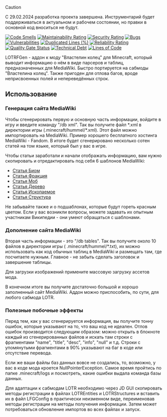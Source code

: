 > [!CAUTION]
> С 29.02.2024 разработка проекта завершена. Инструментарий будет поддерживаться в актуальном и рабочем состоянии, но
> правки в основной код вноситься не будут.

[![Code Smells][code_smells_badge]][code_smells_link]
[![Maintainability Rating][maintainability_rating_badge]][maintainability_rating_link]
[![Security Rating][security_rating_badge]][security_rating_link]
[![Bugs][bugs_badge]][bugs_link]
[![Vulnerabilities][vulnerabilities_badge]][vulnerabilities_link]
[![Duplicated Lines (%)][duplicated_lines_density_badge]][duplicated_lines_density_link]
[![Reliability Rating][reliability_rating_badge]][reliability_rating_link]
[![Quality Gate Status][quality_gate_status_badge]][quality_gate_status_link]
[![Technical Debt][technical_debt_badge]][technical_debt_link]
[![Lines of Code][lines_of_code_badge]][lines_of_code_link]

LOTRFGen - аддон к моду "Властелин колец" для Minecraft, который выводит информацию о нём в виде парсеров и таблиц,
предназначенных для MediaWiki. Быстро портируется на сабмоды "Властелина колец". Также пригоден для отлова багов, вроде
неприсвоенных полей и непереведённых строк.

## Использование

### Генерация сайта MediaWiki

Чтобы сгенерировать первую и основную часть информации, войдите в игру и введите команду "/db xml". Так вы получите файл
\*.xml в директории игры (.minecraft/hummel/\*.xml). Этот файл можно импортировать на MediaWiki. Пример хорошего
бесплатного хостинга MediaWiki - Fandom. В итоге будет сгенерировано несколько сотен статей на том языке, который был у
вас в игре.

Чтобы статьи заработали и начали отображать информацию, вам нужно скопировать и отредактировать под себя 6 шаблонов
MediaWiki:

* [Статья Биом](https://gotminecraftmod.fandom.com/wiki/Template:Статья_Биом)
* [Статья Фракция](https://gotminecraftmod.fandom.com/wiki/Template:Статья_Фракция)
* [Статья Моб](https://gotminecraftmod.fandom.com/wiki/Template:Статья_Моб)
* [Статья Дерево](https://gotminecraftmod.fandom.com/wiki/Template:Статья_Дерево)
* [Статья Ископаемое](https://gotminecraftmod.fandom.com/wiki/Template:Статья_Ископаемое)
* [Статья Структура](https://gotminecraftmod.fandom.com/wiki/Template:Статья_Структура)

Не забывайте также и о подшаблонах, которые будут гореть красным цветом. Если у вас возникли вопросы, можете задавать их
опытным участникам Википедии - они умеют обращаться с шаблонами.

### Дополнение сайта MediaWiki

Вторая часть информации - это "/db tables". Так вы получите около 10 файлов в директории игры (
.minecraft/hummel/\*.txt), их можно использовать как код обычных таблиц в MediaWiki и размещать там, где посчитаете
нужным. Главное - не забыть сделать заголовок и завершение таблицы.

Для загрузки изображений примените массовую загрузку ассетов мода.

В конечном итоге вы получите достаточно большой и хорошо заполненный сайт MediaWiki. Аддон можно приспособить, по сути,
для любого сабмода LOTR.

### Полезные побочные эффекты

Перед тем, как у вас сгенерируется информация, вы получите тонну ошибок, которые указывают на то, что ваш код не
идеален. Отлов ошибок производится следующим образом: можно открыть в блокноте каждый из сгенерированных файлов и искать
там строки с фрагментами "name", "title", "desc", "info", "null" и т.д. Строки с упомянутыми фрагментами в 90% указывают
на баг в коде или отсутствие перевода.

Если же ваши файлы баз данных вовсе не создались, то, возможно, у вас в коде мода кроется NullPointerException. Самое
время пройтись по папке .minecraft/logs и посмотреть, какие ошибки выдала команда базы данных.

Для адаптации к сабмодам LOTR необходимо через JD GUI скопировать методы регистрации в файлах LOTREntities и
LOTRStructures и вставить их в файл LFGConfig в практически неизменном виде, переименовав методы регистрации на методы
получения информации. Затем может потребоваться обновление импортов во всех файлах и запуск.

<!----------------------------------------------------------------------------->

[code_smells_badge]: https://sonarcloud.io/api/project_badges/measure?project=Hummel009_LOTR-FGen&metric=code_smells

[code_smells_link]: https://sonarcloud.io/summary/overall?id=Hummel009_LOTR-FGen

[maintainability_rating_badge]: https://sonarcloud.io/api/project_badges/measure?project=Hummel009_LOTR-FGen&metric=sqale_rating

[maintainability_rating_link]: https://sonarcloud.io/summary/overall?id=Hummel009_LOTR-FGen

[security_rating_badge]: https://sonarcloud.io/api/project_badges/measure?project=Hummel009_LOTR-FGen&metric=security_rating

[security_rating_link]: https://sonarcloud.io/summary/overall?id=Hummel009_LOTR-FGen

[bugs_badge]: https://sonarcloud.io/api/project_badges/measure?project=Hummel009_LOTR-FGen&metric=bugs

[bugs_link]: https://sonarcloud.io/summary/overall?id=Hummel009_LOTR-FGen

[vulnerabilities_badge]: https://sonarcloud.io/api/project_badges/measure?project=Hummel009_LOTR-FGen&metric=vulnerabilities

[vulnerabilities_link]: https://sonarcloud.io/summary/overall?id=Hummel009_LOTR-FGen

[duplicated_lines_density_badge]: https://sonarcloud.io/api/project_badges/measure?project=Hummel009_LOTR-FGen&metric=duplicated_lines_density

[duplicated_lines_density_link]: https://sonarcloud.io/summary/overall?id=Hummel009_LOTR-FGen

[reliability_rating_badge]: https://sonarcloud.io/api/project_badges/measure?project=Hummel009_LOTR-FGen&metric=reliability_rating

[reliability_rating_link]: https://sonarcloud.io/summary/overall?id=Hummel009_LOTR-FGen

[quality_gate_status_badge]: https://sonarcloud.io/api/project_badges/measure?project=Hummel009_LOTR-FGen&metric=alert_status

[quality_gate_status_link]: https://sonarcloud.io/summary/overall?id=Hummel009_LOTR-FGen

[technical_debt_badge]: https://sonarcloud.io/api/project_badges/measure?project=Hummel009_LOTR-FGen&metric=sqale_index

[technical_debt_link]: https://sonarcloud.io/summary/overall?id=Hummel009_LOTR-FGen

[lines_of_code_badge]: https://sonarcloud.io/api/project_badges/measure?project=Hummel009_LOTR-FGen&metric=ncloc

[lines_of_code_link]: https://sonarcloud.io/summary/overall?id=Hummel009_LOTR-FGen

